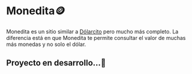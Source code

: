 # Monedita🪙

Monedita es un sitio similar a <a href="https://dolarcito.netlify.app/" target="_blank">Dólarcito</a> pero mucho más completo. La diferencia está en que Monedita te permite consultar el valor de muchas más monedas y no solo el dólar.

## Proyecto en desarrollo...🔨
